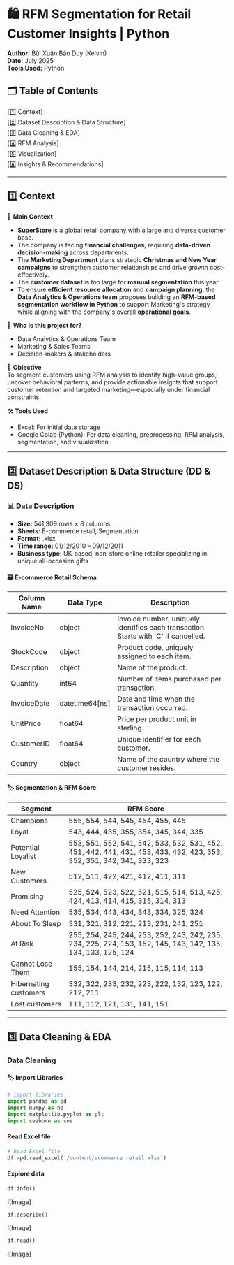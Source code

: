 # 🛍️ RFM Segmentation for Retail Customer Insights | Python

**Author:** Bùi Xuân Bảo Duy (Kelvin)  
**Date:** July 2025  
**Tools Used:** Python  

## 🗂️ Table of Contents
[1️⃣ Context]  
[2️⃣ Dataset Description & Data Structure]  
[3️⃣ Data Cleaning & EDA]  
[4️⃣ RFM Analysis]  
[5️⃣ Visualization]  
[6️⃣ Insights & Recommendations]  

---

## 1️⃣ Context

📘 **Main Context**  
- **SuperStore** is a global retail company with a large and diverse customer base.  
- The company is facing **financial challenges**, requiring **data-driven decision-making** across departments.  
- The **Marketing Department** plans strategic **Christmas and New Year campaigns** to strengthen customer relationships and drive growth cost-effectively.  
- The **customer dataset** is too large for **manual segmentation** this year.  
- To ensure **efficient resource allocation** and **campaign planning**, the **Data Analytics & Operations team** proposes building an **RFM-based segmentation workflow in Python** to support Marketing's strategy while aligning with the company's overall **operational goals**.  

👥 **Who is this project for?**  
- Data Analytics & Operations Team  
- Marketing & Sales Teams  
- Decision-makers & stakeholders  

🎯 **Objective**  
To segment customers using RFM analysis to identify high-value groups, uncover behavioral patterns, and provide actionable insights that support customer retention and targeted marketing—especially under financial constraints.

🛠️ **Tools Used**  
- Excel: For initial data storage  
- Google Colab (Python): For data cleaning, preprocessing, RFM analysis, segmentation, and visualization  

---

## 2️⃣ Dataset Description & Data Structure (DD & DS)

### 📊 Data Description  
- **Size:** 541,909 rows × 8 columns  
- **Sheets:** E-commerce retail, Segmentation  
- **Format:** .xlsx  
- **Time range:** 01/12/2010 – 09/12/2011  
- **Business type:** UK-based, non-store online retailer specializing in unique all-occasion gifts  

#### 🗃️ E-commerce Retail Schema

| Column Name   | Data Type        | Description                                                     |
|---------------|------------------|-----------------------------------------------------------------|
| InvoiceNo      | object           | Invoice number, uniquely identifies each transaction. Starts with 'C' if cancelled. |
| StockCode      | object           | Product code, uniquely assigned to each item.                   |
| Description    | object           | Name of the product.                                            |
| Quantity       | int64            | Number of items purchased per transaction.                      |
| InvoiceDate    | datetime64[ns]   | Date and time when the transaction occurred.                    |
| UnitPrice      | float64          | Price per product unit in sterling.                             |
| CustomerID     | float64          | Unique identifier for each customer.                            |
| Country        | object           | Name of the country where the customer resides.                  |

#### 🏷️ Segmentation & RFM Score  

| Segment               | RFM Score                                                                                                                        |
|-----------------------|----------------------------------------------------------------------------------------------------------------------------------|
| Champions             | 555, 554, 544, 545, 454, 455, 445                                                                                                |
| Loyal                 | 543, 444, 435, 355, 354, 345, 344, 335                                                                                            |
| Potential Loyalist     | 553, 551, 552, 541, 542, 533, 532, 531, 452, 451, 442, 441, 431, 453, 433, 432, 423, 353, 352, 351, 342, 341, 333, 323             |
| New Customers          | 512, 511, 422, 421, 412, 411, 311                                                                                                |
| Promising              | 525, 524, 523, 522, 521, 515, 514, 513, 425, 424, 413, 414, 415, 315, 314, 313                                                    |
| Need Attention         | 535, 534, 443, 434, 343, 334, 325, 324                                                                                            |
| About To Sleep         | 331, 321, 312, 221, 213, 231, 241, 251                                                                                            |
| At Risk                | 255, 254, 245, 244, 253, 252, 243, 242, 235, 234, 225, 224, 153, 152, 145, 143, 142, 135, 134, 133, 125, 124                       |
| Cannot Lose Them       | 155, 154, 144, 214, 215, 115, 114, 113                                                                                            |
| Hibernating customers  | 332, 322, 233, 232, 223, 222, 132, 123, 122, 212, 211                                                                             |
| Lost customers         | 111, 112, 121, 131, 141, 151                                                                                                     |

---

## 3️⃣ Data Cleaning & EDA  

### Data Cleaning  
#### 🏷️ Import Libraries  
```python
# import libraries
import pandas as pd  
import numpy as np
import matplotlib.pyplot as plt
import seaborn as sns
```

#### Read Excel file
```python
# Read Excel file
df =pd.read_excel('/content/ecommerce retail.xlsx')
```
#### Explore data
```python
df.info()
```
![Image]
```python
df.describe()
```
![Image]
```python
df.head()
```
![Image]
